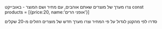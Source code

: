 צרו מערך של מוצרים שאתם אוהבים, עם מחיר ושם המוצר - באובייקט
const products = [{price:20, name:'אופני הרים'}]

סדרו לפי מהקטן לגדול על פי המחיר
וצרו מערך חדש 
של מוצרים הזולים מ-20 שקלים